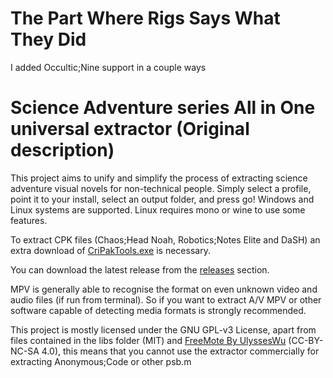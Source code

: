 # The Part Where Rigs Says What They Did
I added Occultic;Nine support in a couple ways

# Science Adventure series All in One universal extractor (Original description)

This project aims to unify and simplify the process of extracting science adventure visual novels for non-technical people.
Simply select a profile, point it to your install, select an output folder, and press go!
Windows and Linux systems are supported. Linux requires mono or wine to use some features.

To extract CPK files (Chaos;Head Noah, Robotics;Notes Elite and DaSH) an extra download of [CriPakTools.exe](https://github.com/esperknight/CriPakTools) is necessary.

You can download the latest release from the [releases](https://github.com/UNF0RM4TT3D/SciAdvAIOExtract/releases) section.

MPV is generally able to recognise the format on even unknown video and audio files (if run from terminal). So if you want to extract A/V MPV or other software capable of detecting media formats is strongly recommended.

This project is mostly licensed under the GNU GPL-v3 License, apart from files contained in the libs folder (MIT) and [FreeMote By UlyssesWu](https://github.com/UlyssesWu/FreeMote) (CC-BY-NC-SA 4.0), this means that you cannot use the extractor commercially for extracting Anonymous;Code or other psb.m
